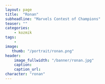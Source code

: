 ```yaml
---
layout: page
title:  "Ronan"
subheadline: "Marvels Contest of Champions"
teaser: ""
categories:
    - kozmik
tags:
    -
image:
   thumb: "/portrait/ronan.png"
header:
    image_fullwidth: "/banner/ronan.jpg"
    caption: 
    caption_url:  
character: "ronan"
---
```

